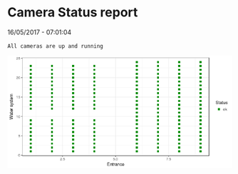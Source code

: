 Camera Status report
================
16/05/2017 - 07:01:04

    All cameras are up and running

![](camreport_files/figure-markdown_github/unnamed-chunk-2-1.png)
